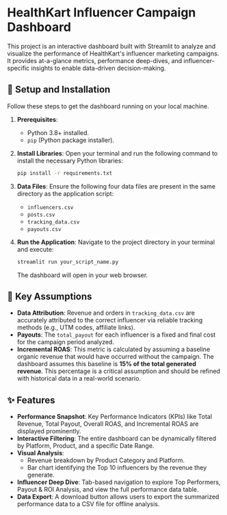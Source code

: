 # HealthKart Influencer Campaign Dashboard

This project is an interactive dashboard built with Streamlit to analyze and visualize the performance of HealthKart's influencer marketing campaigns. It provides at-a-glance metrics, performance deep-dives, and influencer-specific insights to enable data-driven decision-making.

## 🚀 Setup and Installation

Follow these steps to get the dashboard running on your local machine.

1.  **Prerequisites**:
    * Python 3.8+ installed.
    * `pip` (Python package installer).

2.  **Install Libraries**:
    Open your terminal and run the following command to install the necessary Python libraries:
    ```bash
    pip install -r requirements.txt
    ```

3.  **Data Files**:
    Ensure the following four data files are present in the same directory as the application script:
    * `influencers.csv`
    * `posts.csv`
    * `tracking_data.csv`
    * `payouts.csv`

4.  **Run the Application**:
    Navigate to the project directory in your terminal and execute:
    ```bash
    streamlit run your_script_name.py
    ```
    The dashboard will open in your web browser.

## 🧐 Key Assumptions

* **Data Attribution**: Revenue and orders in `tracking_data.csv` are accurately attributed to the correct influencer via reliable tracking methods (e.g., UTM codes, affiliate links).
* **Payouts**: The `total_payout` for each influencer is a fixed and final cost for the campaign period analyzed.
* **Incremental ROAS**: This metric is calculated by assuming a baseline organic revenue that would have occurred without the campaign. The dashboard assumes this baseline is **15% of the total generated revenue**. This percentage is a critical assumption and should be refined with historical data in a real-world scenario.

## ✨ Features

* **Performance Snapshot**: Key Performance Indicators (KPIs) like Total Revenue, Total Payout, Overall ROAS, and Incremental ROAS are displayed prominently.
* **Interactive Filtering**: The entire dashboard can be dynamically filtered by Platform, Product, and a specific Date Range.
* **Visual Analysis**:
    * Revenue breakdown by Product Category and Platform.
    * Bar chart identifying the Top 10 influencers by the revenue they generate.
* **Influencer Deep Dive**: Tab-based navigation to explore Top Performers, Payout & ROI Analysis, and view the full performance data table.
* **Data Export**: A download button allows users to export the summarized performance data to a CSV file for offline analysis.